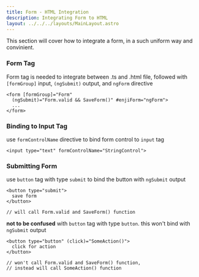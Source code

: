 ```yaml
---
title: Form - HTML Integration
description: Integrating Form to HTML
layout: ../../../layouts/MainLayout.astro
---
```

This section will cover how to integrate a form, in a such uniform way and convinient.

### Form Tag
Form tag is needed to integrate between .ts and .html  file, followed with `[formGroup]` input, `(ngSubmit)` output, and `ngForm` directive
```
<form [formGroup]="Form"
  (ngSubmit)="Form.valid && SaveForm()" #enjiForm="ngForm">
  ...
</form>
```

### Binding to Input Tag
use `formControlName` directive to bind form control to `input` tag
```
<input type="text" formControlName="StringControl">
```

### Submitting Form
use `button` tag with type `submit` to bind the button with `ngSubmit` output
```
<button type="submit">
  save form
</button>

// will call Form.valid and SaveForm() function
```

**not to be confused** with `button` tag with type `button`. this won't bind with `ngSubmit` output
```
<button type="button" (click)="SomeAction()">
  click for action
</button>

// won't call Form.valid and SaveForm() function, 
// instead will call SomeAction() function
```

